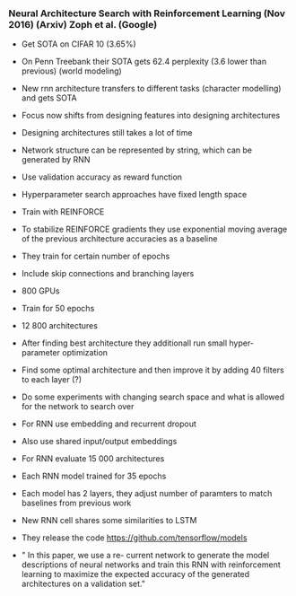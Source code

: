 ### Neural Architecture Search with Reinforcement Learning (Nov 2016) (Arxiv) Zoph et al. (Google)
- Get SOTA on CIFAR 10 (3.65%) 
- On Penn Treebank their SOTA gets 62.4 perplexity (3.6 lower than previous) (world modeling)
- New rnn architecture transfers to different tasks (character modelling) and gets SOTA
- Focus now shifts from designing features into designing architectures
- Designing architectures still takes a lot of time
- Network structure can be represented by string, which can be generated by RNN
- Use validation accuracy as reward function
- Hyperparameter search approaches have fixed length space
- Train with REINFORCE
- To stabilize REINFORCE gradients they use exponential moving average of the previous architecture accuracies as a baseline
- They train for certain number of epochs 
- Include skip connections and branching layers
- 800 GPUs
- Train for 50 epochs
- 12 800 architectures 
- After finding best architecture they additionall run small hyper-parameter optimization
- Find some optimal architecture and then improve it by adding 40 filters to each layer (?) 
- Do some experiments with changing search space and what is allowed for the network to search over

- For RNN use embedding and recurrent dropout
- Also use shared input/output embeddings
- For RNN evaluate 15 000 architectures
- Each RNN model trained for 35 epochs
- Each model has 2 layers, they adjust number of paramters to match baselines from previous work
- New RNN cell shares some similarities to LSTM
- They release the code https://github.com/tensorflow/models

- "  In this paper, we use a re-
current network to generate the model descriptions of neural networks and train
this RNN with reinforcement learning to maximize the expected accuracy of the
generated architectures on a validation set."

